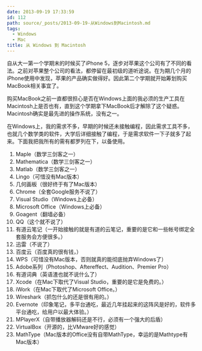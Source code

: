 ```yaml
---
date: 2013-09-19 17:33:59
id: 112
path: source/_posts/2013-09-19-从Windows到Macintosh.md
tags:
  - Windows
  - Mac
title: 从 Windows 到 Macintosh
---
```


自从大一第一个学期末的时候买了iPhone 5，逐步对苹果这个公司有了不同的看法。之前对苹果整个公司的看法，都停留在最初级的道听途说。在为期几个月的iPhone使用中发现，苹果的产品确实做得好。因此第二个学期就开始筹划购买MacBook相关事宜了。

购买MacBook之前一直都很担心是否在Windows上面的我必须的生产工具在Macintosh上是否也有，直到这个学期拿下MacBook后才解除了这个疑惑。Macintosh确实是最先进的操作系统，没有之一。

<!-- more -->

在Windows上，我的需求不多，早期的时候还未接触编程，因此需求工具不多，也就几个数学类的软件，大学后详细接触了编程，于是需求软件一下子就多了起来。下面我把我所有的需有都罗列在下，以备使用。

1. Maple（数学三剑客之一）
2. Mathematica（数学三剑客之一）
3. Matlab（数学三剑客之一）
4. Lingo（可惜没有Mac版本）
5. 几何画板（很好终于有了Mac版本）
6. Chrome（全套Google服务不说了）
7. Visual Studio（Windows上必备）
8. Microsoft Office（Windows上必备）
9. Goagent（翻墙必备）
10. QQ（这个就不说了）
11. 有道云笔记（一开始接触的就是有道的云笔记，重要的是它和一些帐号绑定全套服务会方便很多。）
12. 迅雷（不说了）
13. 百度云（百度真的很有钱，）
14. WPS（可惜没有Mac版本，否则就真的能彻底抛弃Windows了）
15. Adobe系列（Photoshop、Aftereffect、Audition、Premier Pro）
16. 有道词典（英语渣也就不说什么了）
17. Xcode（在Mac下取代了Visual Studio，重要的是它是免费的。）
18. iWork（在Mac下取代了Microsoft Office。）
19. Wireshark（抓包什么的还是很有用的。）
20. Evernote（印象笔记，多平台通吃，最近几年挂起来的这阵风是好的，软件多平台通吃，给用户以最大体验。）
21. MPlayerX（自带播放器解码还是不行，必须有一个强大的后盾）
22. VirtualBox（开源的，比VMware好的感觉）
23. MathType（Mac版本的Office没有自带MathType，幸运的是Mathtype有Mac版本）